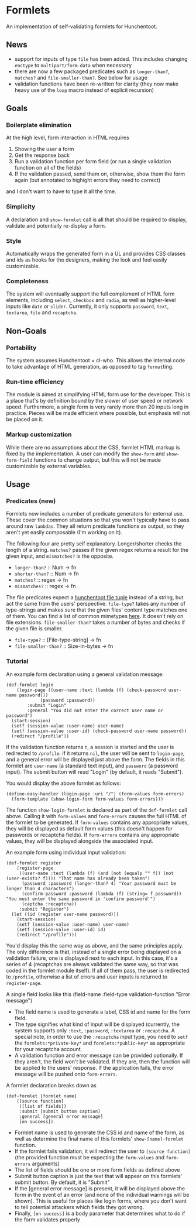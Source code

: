 Formlets
========

An implementation of self-validating formlets for Hunchentoot.

News
----

- support for inputs of type `file` has been added. This includes changing `enctype` to `multipart/form-data` when necessary
- there are now a few packaged predicates such as `longer-than?`, `matches?` and `file-smaller-than?`. See below for usage
- validation functions have been re-written for clarity (they now make heavy use of the `loop` macro instead of explicit recursion)

Goals
-----

### Boilerplate elimination
At the high level, form interaction in HTML requires 

1. Showing the user a form
2. Get the response back
3. Run a validation function per form field (or run a single validation function on all of the fields)
4. If the validation passed, send them on, otherwise, show them the form again (but annotated to highight errors they need to correct)

and I don't want to have to type it all the time.

### Simplicity
A declaration and `show-formlet` call is all that should be required to display, validate and potentially re-display a form.

### Style
Automatically wraps the generated form in a UL and provides CSS classes and ids as hooks for the designers, making the look and feel easily customizable.

### Completeness
The system will eventually support the full complement of HTML form elements, including `select`, `checkbox` and `radio`, as well as higher-level inputs like `date` or `slider`. Currently, it only supports `password`, `text`, `textarea`, `file` and `recaptcha`.

Non-Goals
---------

### Portability
The system assumes Hunchentoot + cl-who. This allows the internal code to take advantage of HTML generation, as opposed to tag `format`ting.

### Run-time efficiency
The module is aimed at simplifying HTML form use for the developer. This is a place that's by definition bound by the slower of user speed or network speed. Furthermore, a single form is very rarely more than 20 inputs long in practice. Pieces will be made efficient where possible, but emphasis will not be placed on it.

### Markup customization
While there are no assumptions about the CSS, formlet HTML markup is fixed by the implementation. A user can modify the `show-form` and `show-form-field` functions to change output, but this will not be made customizable by external variables.

Usage
-----

### Predicates (new)

Formlets now includes a number of predicate generators for external use. These cover the common situations so that you won't typically have to pass around raw `lambdas`. They all return predicate functions as output, so they aren't yet easily composable (I'm working on it). 

The following four are pretty self explanatory. Longer/shorter checks the length of a string. `matches?` passes if the given regex returns a result for the given input, and `mismatches?` is the opposite.

+ `longer-than?` :: Num -> fn 
+ `shorter-than?` :: Num -> fn
+ `matches?` :: regex -> fn
+ `mismatches?` :: regex -> fn

The file predicates expect a [hunchentoot file tuple](http://weitz.de/hunchentoot/#upload) instead of a string, but act the same from the users' perspective. `file-type?` takes any number of type-strings and makes sure that the given files' content type matches one of them. You can find a list of common mimetypes [here](http://www.utoronto.ca/web/htmldocs/book/book-3ed/appb/mimetype.html). It doesn't rely on file extensions. `file-smaller-than?` takes a number of bytes and checks if the given file is smaller.

+ `file-type?` :: [File-type-string] -> fn
+ `file-smaller-than?` :: Size-in-bytes -> fn

### Tutorial

An example form declaration using a general validation message:

	(def-formlet login 
	    (login-page ((user-name :text (lambda (f) (check-password user-name password))) 
	    		 (password :password)) 
			:submit "Login"
			:general "You did not enter the correct user name or password")
	  (start-session)
	  (setf (session-value :user-name) user-name)
	  (setf (session-value :user-id) (check-password user-name password))
	  (redirect "/profile"))

If the validation function returns `t`, a session is started and the user is redirected to `/profile`. If it returns `nil`, the user will be sent to `login-page`, and a general error will be displayed just above the form. The fields in this formlet are `user-name` (a standard text input), and `password` (a password input). The submit button will read "Login" (by default, it reads "Submit").

You would display the above formlet as follows:

	(define-easy-handler (login-page :uri "/") (form-values form-errors)
	  (form-template (show-login-form form-values form-errors)))

The function `show-login-formlet` is declared as part of the `def-formlet` call above. Calling it with `form-values` and `form-errors` causes the full HTML of the formlet to be generated. If `form-values` contains any appropriate values, they will be displayed as default form values (this doesn't happen for passwords or recaptcha fields). If `form-errors` contains any appropriate values, they will be displayed alongside the associated input.

An example form using individual input validation:

	(def-formlet register 
	    (register-page 
	     ((user-name :text (lambda (f) (and (not (equalp "" f)) (not (user-exists? f)))) "That name has already been taken")
	      (password :password (longer-than? 4) "Your password must be longer than 4 characters")
	      (confirm-password :password (lambda (f) (string= f password)) "You must enter the same password in 'confirm password'")
	      (captcha :recaptcha))
	     :submit "Register")
	  (let ((id (register user-name password)))
	    (start-session)
	    (setf (session-value :user-name) user-name)
	    (setf (session-value :user-id) id)
	    (redirect "/profile")))

You'd display this the same way as above, and the same principles apply. The only difference is that, instead of a single error being displayed on a validation failure, one is displayed next to each input. In this case, it's a series of 4 (recaptchas are always validated the same way, so that was coded in the formlet module itself). If all of them pass, the user is redirected to `/profile`, otherwise a list of errors and user inputs is returned to `register-page`.

A single field looks like this
	(field-name :field-type validation-function "Error message")

+ The field name is used to generate a label, CSS id and name for the form field. 
+ The type signifies what kind of input will be displayed (currently, the system supports only `:text`, `:password`, `:textarea` or `:recaptcha`. A special note, in order to use the `:recaptcha` input type, you need to `setf` the `formlets:*private-key*` and `formlets:*public-key*` as appropriate for your recaptcha account.
+ A validation function and error message can be provided optionally. If they aren't, the field won't be validated. If they are, then the function will be applied to the users' response. If the application fails, the error message will be pushed onto `form-errors`.

A formlet declaration breaks down as

	(def-formlet [formlet name]
	    ([source function]
	     ([list of fields])
	     :submit [submit button caption]
	     :general [general error message]
	     [on success])

+ Formlet name is used to generate the CSS id and name of the form, as well as determine the final name of this formlets' `show-[name]-formlet` function.
+ If the formlet fails validation, it will redirect the user to `[source function]` (the provided function must be expecting the `form-values` and `form-errors` arguments)
+ The list of fields should be one or more form fields as defined above
+ Submit button caption is just the text that will appear on this formlets' submit button. By default, it is "Submit"
+ If the [general error message] is present, it will be displayed above the form in the event of an error (and none of the individual warnings will be shown). This is useful for places like login forms, where you don't want to tell potential attackers which fields they got wrong.
+ Finally, `[on success]` is a body parameter that determines what to do if the form validates properly
